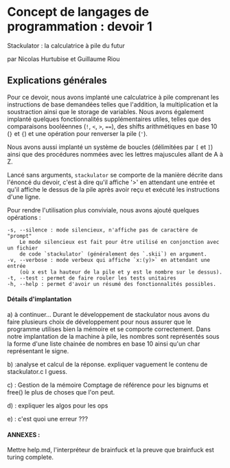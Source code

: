 # Concept de langages de programmation : devoir 1

Stackulator : la calculatrice à pile du futur

par Nicolas Hurtubise et Guillaume Riou

## Explications générales

Pour ce devoir, nous avons implanté une calculatrice à pile comprenant les
instructions de base demandées telles que l'addition, la multiplication et la
soustraction ainsi que le storage de variables. Nous avons également implanté
quelques fonctionnalités supplémentaires utiles, telles que des comparaisons
booléennes (`!`, `<`, `>`, `==`), des shifts arithmétiques en base 10
(`}` et `{`) et une opération pour renverser la pile (`'`).

Nous avons aussi implanté un système de boucles (délimitées par `[` et `]`)
ainsi que des procédures nommées avec les lettres majuscules allant de A à Z.

Lancé sans arguments, `stackulator` se comporte de la manière
décrite dans l'énoncé du devoir, c'est à dire qu'il affiche '>' en attendant
une entrée et qu'il affiche le dessus de la pile après avoir reçu et exécuté les
instructions d'une ligne.

Pour rendre l'utilisation plus conviviale, nous avons ajouté quelques opérations :

    -s, --silence : mode silencieux, n'affiche pas de caractère de "prompt"
        Le mode silencieux est fait pour être utilisé en conjonction avec un fichier
        de code `stackulator` (généralement des `.skii`) en argument.
    -v, --verbose : mode verbeux qui affiche `x:(y)>` en attendant une entrée
        (où x est la hauteur de la pile et y est le nombre sur le dessus).
    -t, --test : permet de faire rouler les tests unitaires
    -h, --help : permet d'avoir un résumé des fonctionnalités possibles.

#### Détails d'implantation

a) à continuer...
Durant le développement de stackulator nous avons du faire plusieurs choix de développement pour nous assurer que le programme utilises bien la mémoire et se comporte correctement. Dans notre implantation de la machine à pile, les nombres sont représentés sous la forme d'une liste chainée de nombres en base 10 ainsi qu'un char représentant le signe. 

b) :analyse et calcul de la réponse.
expliquer vaguement le contenu de stackulator.c I guess.

c) : Gestion de la mémoire
Comptage de référence pour les bignums et free() le plus de choses que l'on peut.

d) : expliquer les algos pour les ops

e) : c'est quoi une erreur ???

#### ANNEXES :

Mettre help.md, l'interpréteur de brainfuck et la preuve que brainfuck est turing complete.
